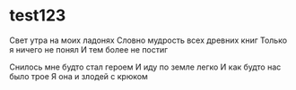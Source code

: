 # test123


Свет утра на моих ладонях
Словно мудрость всех древних книг
Только я ничего не понял
И тем более не постиг

Снилось мне будто  стал героем
И иду по земле легко
И как будто нас было трое
Я она и злодей с крюком
